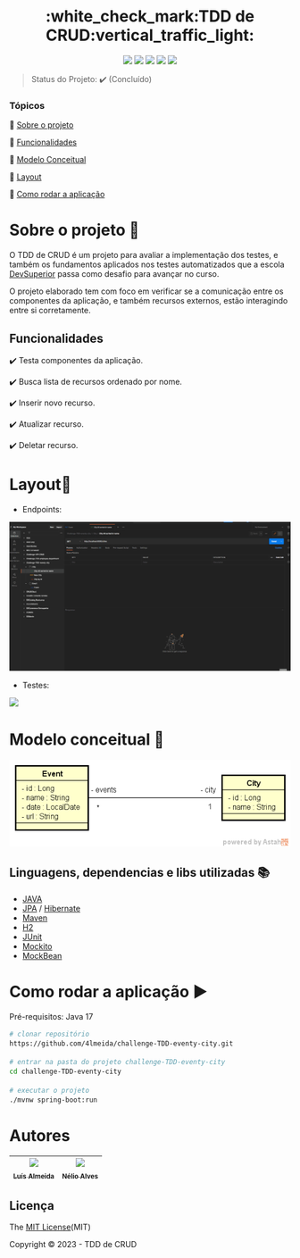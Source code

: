 <h1 align="center"> :white_check_mark:TDD de CRUD:vertical_traffic_light: </h1>
<p align="center">
  <img src="https://img.shields.io/static/v1?label=spring&message=framework&color=blue&style=for-the-badge&logo=SPRING"/>
  <img src="https://img.shields.io/static/v1?label=Postman&message=API management&color=blue&style=for-the-badge&logo=postman"/>
  <img src="https://img.shields.io/static/v1?label=Apache&message=Dependency manager&color=blue&style=for-the-badge&logo=apache"/>
  <img src="http://img.shields.io/static/v1?label=License&message=MIT&color=green&style=for-the-badge"/>
  <img src="http://img.shields.io/static/v1?label=STATUS&message=CONCLUIDO&color=RED&style=for-the-badge"/>
</p>  

> Status do Projeto: :heavy_check_mark: (Concluído)

### Tópicos 

:small_blue_diamond: [Sobre o projeto](#Sobre-o-projeto-open_file_folder)

:small_blue_diamond: [Funcionalidades](#Funcionalidades)

:small_blue_diamond: [Modelo Conceitual](#Modelo-conceitual-page_with_curl)

:small_blue_diamond: [Layout](#Layout-mag_right)

:small_blue_diamond: [Como rodar a aplicação](#como-rodar-a-aplicação-arrow_forward)

# Sobre o projeto :open_file_folder:

O TDD de CRUD é um projeto para avaliar a implementação dos testes, e também os fundamentos aplicados nos testes automatizados que a escola [DevSuperior](https://devsuperior.com.br/cursos) passa como desafio para avançar no curso.

<p>
O projeto elaborado tem com foco em verificar se a comunicação entre os componentes da aplicação, e também recursos externos, estão interagindo entre si corretamente.
</p>

## Funcionalidades

:heavy_check_mark: Testa componentes da aplicação.

:heavy_check_mark: Busca lista de recursos ordenado por nome.

:heavy_check_mark: Inserir novo recurso.

:heavy_check_mark: Atualizar recurso. 

:heavy_check_mark: Deletar recurso. 

# Layout:mag_right:

- Endpoints:

![](https://github.com/4lmeida/challenge-TDD-eventy-city/blob/main/src/assets/challenge-tdd-event-city-post.gif)

- Testes:

![](https://github.com/4lmeida/challenge-TDD-eventy-city/blob/main/src/assets/challenge-tdd-event-city-test.gif)

# Modelo conceitual :page_with_curl:
![Modelo Conceitual](https://github.com/4lmeida/challenge-TDD-eventy-city/blob/main/src/assets/diagram-event-city.png)

## Linguagens, dependencias e libs utilizadas :books:
- [JAVA](https://www.java.com/pt-BR/)
- [JPA](https://spring.io/projects/spring-data-jpa) / [Hibernate](https://hibernate.org/)
- [Maven](https://maven.apache.org/)
- [H2](https://www.h2database.com/html/main.html)
- [JUnit](https://junit.org/junit5/)
- [Mockito](https://site.mockito.org/)
- [MockBean](https://www.baeldung.com/java-spring-mockito-mock-mockbean)

# Como rodar a aplicação :arrow_forward:

Pré-requisitos: Java 17

```bash
# clonar repositório
https://github.com/4lmeida/challenge-TDD-eventy-city.git

# entrar na pasta do projeto challenge-TDD-eventy-city
cd challenge-TDD-eventy-city

# executar o projeto
./mvnw spring-boot:run
```
# Autores

| [<img src="https://avatars.githubusercontent.com/u/93017964?v=4" width=115><br><sub>Luís Almeida</sub>](https://github.com/4lmeida) | [<img src="https://avatars.githubusercontent.com/u/13897257?v=4" width=115><br><sub>Nélio Alves</sub>](https://github.com/acenelio) |
| :---: | :---:

## Licença 

The [MIT License](https://github.com/4lmeida/challenge-TDD-eventy-city/blob/main/License)(MIT)

Copyright :copyright: 2023 - TDD de CRUD
